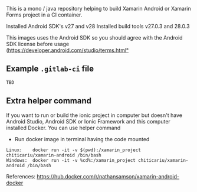 This is a mono / java repository helping to build Xamarin Android or Xamarin Forms project in a CI container.

Installed Android SDK's v27 and v28
Installed build tools v27.0.3 and 28.0.3

This images uses the Android SDK so you should agree with the Android SDK license before usage (https://developer.android.com/studio/terms.html°

## Example `.gitlab-ci` file
```Dockerfile
TBD
```
## Extra helper command
If you want to run or build the ionic project in computer but doesn't have Android Studio, Android SDK or Ionic Framework and this computer installed Docker. You can use helper command  

- Run docker image in terminal having the code mounted
```
Linux:    docker run -it -v $(pwd):/xamarin_project chiticariu/xamarin-android /bin/bash
Windows:  docker run -it -v %cd%:/xamarin_project chiticariu/xamarin-android /bin/bash
```

References:
https://hub.docker.com/r/nathansamson/xamarin-android-docker
